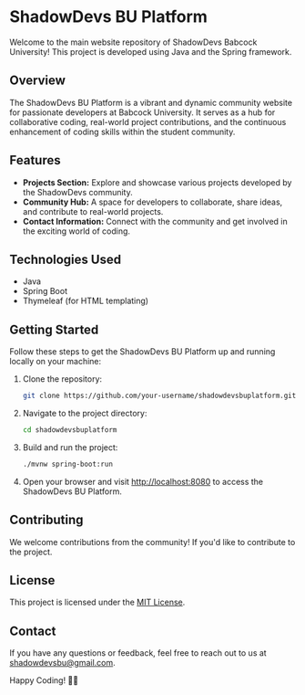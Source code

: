 # ShadowDevs BU Platform

Welcome to the main website repository of ShadowDevs Babcock University! This project is developed using Java and the Spring framework.

## Overview

The ShadowDevs BU Platform is a vibrant and dynamic community website for passionate developers at Babcock University. It serves as a hub for collaborative coding, real-world project contributions, and the continuous enhancement of coding skills within the student community.

## Features

- **Projects Section:** Explore and showcase various projects developed by the ShadowDevs community.
- **Community Hub:** A space for developers to collaborate, share ideas, and contribute to real-world projects.
- **Contact Information:** Connect with the community and get involved in the exciting world of coding.

## Technologies Used

- Java
- Spring Boot
- Thymeleaf (for HTML templating)

## Getting Started

Follow these steps to get the ShadowDevs BU Platform up and running locally on your machine:

1. Clone the repository:

    ```bash
    git clone https://github.com/your-username/shadowdevsbuplatform.git
    ```

2. Navigate to the project directory:

    ```bash
    cd shadowdevsbuplatform
    ```

3. Build and run the project:

    ```bash
    ./mvnw spring-boot:run
    ```

4. Open your browser and visit [http://localhost:8080](http://localhost:8080) to access the ShadowDevs BU Platform.

## Contributing

We welcome contributions from the community! If you'd like to contribute to the project.

## License

This project is licensed under the [MIT License](LICENSE).

## Contact

If you have any questions or feedback, feel free to reach out to us at [shadowdevsbu@gmail.com](mailto:shadowdevsbu@gmail.com).

Happy Coding! 🚀✨
